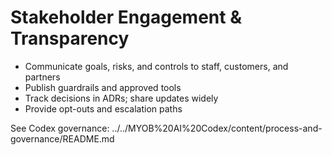 # Stakeholder Engagement & Transparency

- Communicate goals, risks, and controls to staff, customers, and partners
- Publish guardrails and approved tools
- Track decisions in ADRs; share updates widely
- Provide opt-outs and escalation paths

See Codex governance: ../../MYOB%20AI%20Codex/content/process-and-governance/README.md
